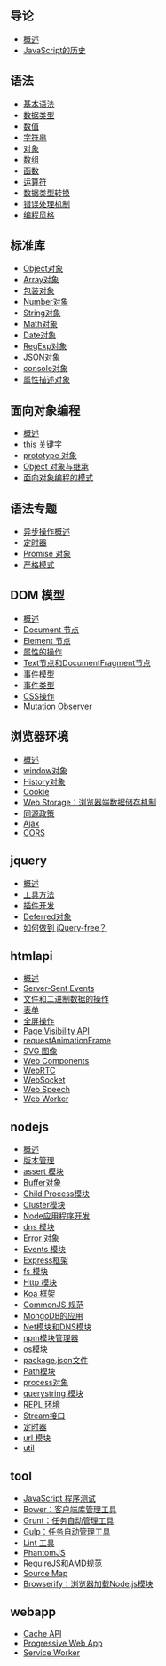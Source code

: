 <h2 id="introduction">导论</h2>

- [概述](#introduction/intro)
- [JavaScript的历史](#introduction/history)

<h2 id="grammar">语法</h2>

- [基本语法](#grammar/basic)
- [数据类型](#grammar/types)
- [数值](#grammar/number)
- [字符串](#grammar/string)
- [对象](#grammar/object)
- [数组](#grammar/array)
- [函数](#grammar/function)
- [运算符](#grammar/operator)
- [数据类型转换](#grammar/conversion)
- [错误处理机制](#grammar/error)
- [编程风格](#grammar/style)

<h2 id="stdlib">标准库</h2>

- [Object对象](#stdlib/object)
- [Array对象](#stdlib/array)
- [包装对象](#stdlib/wrapper)
- [Number对象](#stdlib/number)
- [String对象](#stdlib/string)
- [Math对象](#stdlib/math)
- [Date对象](#stdlib/date)
- [RegExp对象](#stdlib/regexp)
- [JSON对象](#stdlib/json)
- [console对象](#stdlib/console)
- [属性描述对象](#stdlib/attributes)

<h2 id="oop">面向对象编程</h2>

- [概述](#oop/basic)
- [this 关键字](#oop/this)
- [prototype 对象](#oop/prototype)
- [Object 对象与继承](#oop/object)
- [面向对象编程的模式](#oop/pattern)

<h2 id="advanced">语法专题</h2>

- [异步操作概述](#advanced/single-thread)
- [定时器](#advanced/timer)
- [Promise 对象](#advanced/promise)
- [严格模式](#advanced/strict)

<h2 id="dom">DOM 模型</h2>

- [概述](#dom/node)
- [Document 节点](#dom/document)
- [Element 节点](#dom/element)
- [属性的操作](#dom/attribute)
- [Text节点和DocumentFragment节点](#dom/text)
- [事件模型](#dom/event)
- [事件类型](#dom/event-type)
- [CSS操作](#dom/css)
- [Mutation Observer](#dom/mutationobserver)

<h2 id="bom">浏览器环境</h2>

- [概述](#bom/engine)
- [window对象](#bom/window)
- [History对象](#bom/history)
- [Cookie](#bom/cookie)
- [Web Storage：浏览器端数据储存机制](#bom/webstorage)
- [同源政策](#bom/same-origin)
- [Ajax](#bom/ajax)
- [CORS](#bom/cors)

<h2 id="jquery">jquery</h2>

- [概述](#jquery/basic)
- [工具方法](#jquery/utility)
- [插件开发](#jquery/plugin)
- [Deferred对象](#jquery/deferred)
- [如何做到 jQuery-free？](#jquery/jquery-free)


<h2 id="htmlapi">htmlapi</h2>

- [概述](#htmlapi/elements)
- [Server-Sent Events](#htmlapi/eventsource)
- [文件和二进制数据的操作](#htmlapi/file)
- [表单](#htmlapi/form)
- [全屏操作](#htmlapi/fullscreen)
- [Page Visibility API](#htmlapi/pagevisibility)
- [requestAnimationFrame](#htmlapi/requestanimationframe)
- [SVG 图像](#htmlapi/svg)
- [Web Components](#htmlapi/webcomponents)
- [WebRTC](#htmlapi/webrtc)
- [WebSocket](#htmlapi/websocket)
- [Web Speech](#htmlapi/webspeech)
- [Web Worker](#htmlapi/webworker)

<h2 id="nodejs">nodejs</h2>

- [概述](#nodejs/basic)
- [版本管理](#nodejs/version)
- [assert 模块](#nodejs/assert)
- [Buffer对象](#nodejs/buffer)
- [Child Process模块](#nodejs/child-process)
- [Cluster模块](#nodejs/cluster)
- [Node应用程序开发](#nodejs/develop)
- [dns 模块](#nodejs/dns)
- [Error 对象](#nodejs/error)
- [Events 模块](#nodejs/event)
- [Express框架](#nodejs/espress)
- [fs 模块](#nodejs/fs)
- [Http 模块](#nodejs/http)
- [Koa 框架](#nodejs/koa)
- [CommonJS 规范](#nodejs/module)
- [MongoDB的应用](#nodejs/mongodb)
- [Net模块和DNS模块](#nodejs/net)
- [npm模块管理器](#nodejs/npm)
- [os模块](#nodejs/os)
- [package.json文件](#nodejs/packagejson)
- [Path模块](#nodejs/path)
- [process对象](#nodejs/process)
- [querystring 模块](#nodejs/querystring)
- [REPL 环境](#nodejs/repl)
- [Stream接口](#nodejs/stream)
- [定时器](#nodejs/timer)
- [url 模块](#nodejs/url)
- [util](#nodejs/util)

<h2 id="tool">tool</h2>

- [JavaScript 程序测试](#tool/testing)
- [Bower：客户端库管理工具](#tool/bower)
- [Grunt：任务自动管理工具](#tool/grunt)
- [Gulp：任务自动管理工具](#tool/gulp)
- [Lint 工具](#tool/lint)
- [PhantomJS](#tool/phantomjs)
- [RequireJS和AMD规范](#tool/requirejs)
- [Source Map](#tool/sourcemap)
- [Browserify：浏览器加载Node.js模块](#tool/browserify)


<h2 id="webapp">webapp</h2>

- [Cache API](#webapp/cache)
- [Progressive Web App](#webapp/progressive)
- [Service Worker](#webapp/serviceworker)



